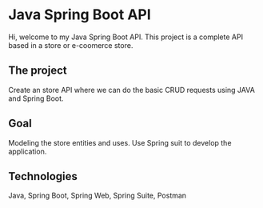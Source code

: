 # Java Spring Boot API
Hi, welcome to my Java Spring Boot API. This project is a complete API based in a store or e-coomerce store. 

## The project
Create an store API where we can do the basic CRUD requests using JAVA and Spring Boot.

## Goal
Modeling the store entities and uses. Use Spring suit to develop the application.

## Technologies
Java, Spring Boot, Spring Web, Spring Suite, Postman
